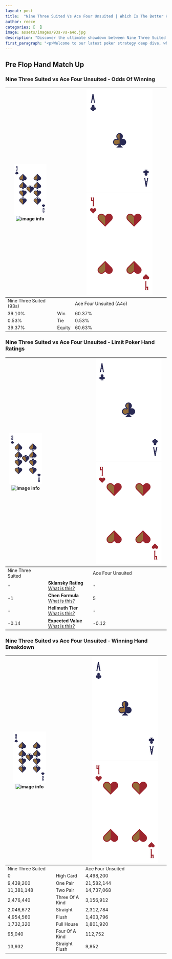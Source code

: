 ```yaml
---
layout: post
title:  "Nine Three Suited Vs Ace Four Unsuited | Which Is The Better Hand In Poker? A Complete Guide"
author: reece
categories: [  ]
image: assets/images/93s-vs-a4o.jpg
description: "Discover the ultimate showdown between Nine Three Suited and Ace Four Unsuited in poker! Uncover the odds, strategies, and scenarios where one hand triumphs over the other. Get ready to up your poker game with this thrilling analysis."
first_paragraph: "<p>Welcome to our latest poker strategy deep dive, where we're pitting two distinct hands against each other in a high-stakes showdown: Nine Three Suited vs Ace Four Unsuited.</p><p>In the dynamic world of poker, every decision counts, and knowing which hand holds the upper hand is key to your success at the table.</p><p>In this article, we'll dissect these two hands, explore the scenarios where one dominates the other, and equip you with the knowledge to make strategic choices that can tip the odds in your favor.</p><p>Get ready to unravel the intriguing dynamics of these poker hands and elevate your game to new heights.</p>"
---
```




[comment]: # (sp0)

## Pre Flop Hand Match Up

<div class="table hand-ratings" markdown="1"> 



### Nine Three Suited vs Ace Four Unsuited - Odds Of Winning


    
| ![image info](assets/images/hand1/9.png) ![image info](assets/images/hand1/3s.png) |  | ![image info](assets/images/hand2/A.png) ![image info](assets/images/hand2/4o.png) |
| -------- | -------- | -------- |
| Nine Three Suited (93s) |  | Ace Four Unsuited (A4o) |
| 39.10% | Win | 60.37% |
| 0.53% | Tie | 0.53% |
| 39.37% | Equity | 60.63% |




[comment]: # (sp1)



### Nine Three Suited vs Ace Four Unsuited - Limit Poker Hand Ratings


    
| ![image info](assets/images/hand1/9.png) ![image info](assets/images/hand1/3s.png) |  | ![image info](assets/images/hand2/A.png) ![image info](assets/images/hand2/4o.png) |
| -------- | -------- | -------- |
| Nine Three Suited |  | Ace Four Unsuited |
| - | **Sklansky Rating** [What is this?](/sklansky-rating-explained) | - |
| -1 | **Chen Formula** [What is this?](/chen-formula-explained) | 5 |
| - | **Hellmuth Tier** [What is this?](/Hellmuth-tier-explained) | - |
| -0.14 | **Expected Value** [What is this?](/expected-value-explained) | -0.12 |




[comment]: # (sp2)



### Nine Three Suited vs Ace Four Unsuited - Winning Hand Breakdown


    
| ![image info](assets/images/hand1/9.png) ![image info](assets/images/hand1/3s.png) |  | ![image info](assets/images/hand2/A.png) ![image info](assets/images/hand2/4o.png) |
| -------- | -------- | -------- |
| Nine Three Suited |  | Ace Four Unsuited |
| 0 | High Card | 4,498,200 |
| 9,439,200 | One Pair | 21,582,144 |
| 11,381,148 | Two Pair | 14,737,068 |
| 2,476,440 | Three Of A Kind | 3,156,912 |
| 2,046,672 | Straight | 2,312,784 |
| 4,954,560 | Flush | 1,403,796 |
| 1,732,320 | Full House | 1,801,920 |
| 95,040 | Four Of A Kind | 112,752 |
| 13,932 | Straight Flush | 9,852 |




[comment]: # (sp3)



</div>

[comment]: # (sp4)



[comment]: # (sp5)

